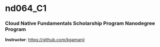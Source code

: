 # nd064_C1
### Cloud Native Fundamentals Scholarship Program Nanodegree Program

**Instructor**: https://github.com/kgamanji
